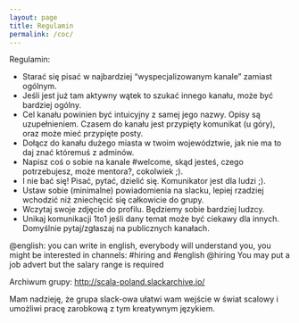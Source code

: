 ```yaml
---
layout: page
title: Regulamin
permalink: /coc/
---
```


Regulamin:
* Starać się pisać w najbardziej “wyspecjalizowanym kanale” zamiast ogólnym.
* Jeśli jest już tam aktywny wątek to szukać innego kanału, może być bardziej ogólny.
* Cel kanału powinien być intuicyjny z samej jego nazwy. Opisy są uzupełnieniem. Czasem do kanału jest przypięty komunikat (u góry), oraz może mieć przypięte posty.
* Dołącz do kanału dużego miasta w twoim województwie, jak nie ma to daj znać któremuś z adminów.
* Napisz coś o sobie na kanale #welcome, skąd jesteś, czego potrzebujesz, może mentora?, cokolwiek ;).
* I nie bać się! Pisać, pytać, dzielić się. Komunikator jest dla ludzi ;).
* Ustaw sobie (minimalne) powiadomienia na slacku, lepiej rzadziej wchodzić niż zniechęcić się całkowicie do grupy.
* Wczytaj swoje zdjęcie do profilu. Będziemy sobie bardziej ludzcy.
* Unikaj komunikacji 1to1 jeśli dany temat może być ciekawy dla innych. Domyślnie pytaj/zgłaszaj na publicznych kanałach.

@english: you can write in english, everybody will understand you, you might be interested in channels: #hiring and #english
@hiring You may put a job advert but the salary range is required

Archiwum grupy: http://scala-poland.slackarchive.io/ 

Mam nadzieję, że grupa slack-owa ułatwi wam wejście w świat scalowy i umożliwi pracę zarobkową z tym kreatywnym językiem.
